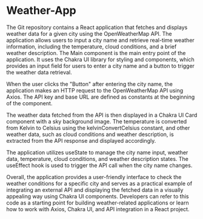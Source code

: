 # Weather-App
 The Git repository contains a React application that fetches and displays weather data for a given city using the OpenWeatherMap API. The application allows users to input a city name and retrieve real-time weather information, including the temperature, cloud conditions, and a brief weather description.
The Main component is the main entry point of the application. It uses the Chakra UI library for styling and components, which provides an input field for users to enter a city name and a button to trigger the weather data retrieval.

When the user clicks the "Button" after entering the city name, the application makes an HTTP request to the OpenWeatherMap API using Axios. The API key and base URL are defined as constants at the beginning of the component.

The weather data fetched from the API is then displayed in a Chakra UI Card component with a sky background image. The temperature is converted from Kelvin to Celsius using the kelvinConvertCelsius constant, and other weather data, such as cloud conditions and weather description, is extracted from the API response and displayed accordingly.

The application utilizes useState to manage the city name input, weather data, temperature, cloud conditions, and weather description states. The useEffect hook is used to trigger the API call when the city name changes.

Overall, the application provides a user-friendly interface to check the weather conditions for a specific city and serves as a practical example of integrating an external API and displaying the fetched data in a visually appealing way using Chakra UI components. Developers can refer to this code as a starting point for building weather-related applications or learn how to work with Axios, Chakra UI, and API integration in a React project.
